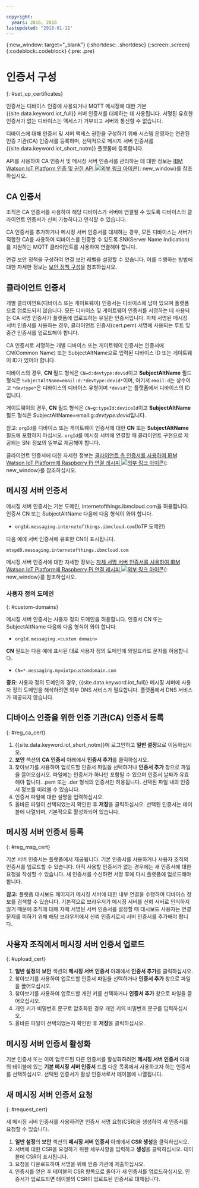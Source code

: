 ```yaml
---

copyright:
  years: 2016, 2018
lastupdated: "2018-01-11"
---
```


{:new_window: target="\_blank"}
{:shortdesc: .shortdesc}
{:screen:.screen}
{:codeblock:.codeblock}
{:pre: .pre}

# 인증서 구성
{: #set_up_certificates}

인증서는 디바이스 인증에 사용되거나 MQTT 메시징에 대한 기본 {{site.data.keyword.iot_full}} 서버 인증서를 대체하는 데 사용됩니다. 서명된 유효한 인증서가 없는 디바이스는 액세스가 거부되고 서버와 통신할 수 없습니다.

디바이스에 대해 인증서 및 서버 액세스 권한을 구성하기 위해 시스템 운영자는 연관된 인증 기관(CA) 인증서를 등록하며, 선택적으로 메시지 서버 인증서를 {{site.data.keyword.iot_short_notm}} 플랫폼에 등록합니다.

API를 사용하여 CA 인증서 및 메시징 서버 인증서를 관리하는 데 대한 정보는 [IBM Watson IoT Platform 인증 및 권한 API ![외부 링크 아이콘](../../../../icons/launch-glyph.svg "외부 링크 아이콘")](https://docs.internetofthings.ibmcloud.com/apis/swagger/v0002/security.html){: new_window}를 참조하십시오.

## CA 인증서
조직은 CA 인증서를 사용하여 해당 디바이스가 서버에 연결될 수 있도록 디바이스의 클라이언트 인증서가 신뢰 가능하다고 인식할 수 있습니다.

CA 인증서를 추가하거나 메시징 서버 인증서를 대체하는 경우, 모든 디바이스는 서버가 적합한 CA를 사용하여 디바이스를 인증할 수 있도록 SNI(Server Name Indication)를 지원하는 MQTT 클라이언트를 사용하여 연결해야 합니다.

연결 보안 정책을 구성하여 연결 보안 레벨을 설정할 수 있습니다. 이를 수행하는 방법에 대한 자세한 정보는 [보안 정책 구성](set_up_policies.html)을 참조하십시오.

## 클라이언트 인증서

개별 클라이언트(디바이스 또는 게이트웨이) 인증서는 디바이스에 남아 있으며 플랫폼으로 업로드되지 않습니다. 모든 디바이스 및 게이트웨이 인증서를 서명하는 데 사용되는 CA 서명 인증서가 플랫폼에 업로드하는 유일한 인증서입니다. 자체 서명된 메시징 서버 인증서를 사용하는 경우, 클라이언트 인증서(cert.pem) 서명에 사용되는 루트 및 중간 인증서를 업로드해야 합니다.

CA 인증서로 서명하는 개별 디바이스 또는 게이트웨이 인증서는 인증서에 CN(Common Name) 또는 SubjectAltName으로 입력된 디바이스 ID 또는 게이트웨이 ID가 있어야 합니다.

디바이스의 경우, **CN** 필드 형식은 `CN=d:devtype:devid`이고 **SubjectAltName** 필드 형식은 `SubjectAltName=email:d:*devtype:devid*`이며, 여기서 `email:d`는 상수이고 `*devtype*`은 디바이스의 디바이스 유형이며 `*devid*`는 플랫폼에서 디바이스의 ID입니다.

게이트웨이의 경우, **CN** 필드 형식은 `CN=g:typeId:deviceId`이고 **SubjectAltName** 필드 형식은 SubjectAltName=email:g:*devtype:devid*입니다.

참고: `orgId`를 디바이스 또는 게이트웨이 인증서에 대한 **CN** 또는 **SubjectAltName** 필드에 포함하지 마십시오. `orgId`를 메시징 서버에 연결할 때 클라이언트 구현으로 제공되는 SNI 정보의 일부로 제공해야 합니다.

클라이언트 인증서에 대한 자세한 정보는 [클라이언트 측 인증서를 사용하여 IBM Watson IoT Platform에 Raspberry Pi 연결 레시피 ![외부 링크 아이콘](../../../../icons/launch-glyph.svg "외부 링크 아이콘")](https://developer.ibm.com/recipes/tutorials/connect-raspberry-pi-to-ibm-watson-iot-platform-using-client-side-certificates/){: new_window}를 참조하십시오.

## 메시징 서버 인증서

메시징 서버 인증서는 기본 도메인, internetofthings.ibmcloud.com을 허용합니다. 인증서 CN 또는 SubjectAltName 다음에 다음 형식이 와야 합니다.

- `orgId.messaging.internetofthings.ibmcloud.com`(IoTP 도메인)

다음 예에 서버 인증서에 유효한 CN이 표시됩니다.

`mtxpd0.messaging.internetofthings.ibmcloud.com`

메시징 서버 인증서에 대한 자세한 정보는 [자체 서명 서버 인증서를 사용하여 IBM Watson IoT Platform에 Raspberry Pi 연결 레시피 ![외부 링크 아이콘](../../../../icons/launch-glyph.svg "외부 링크 아이콘")](https://developer.ibm.com/recipes/tutorials/connect-raspberry-pi-to-ibm-watson-iot-platform-using-selfsigned-server-certificate/){: new_window}를 참조하십시오.

### 사용자 정의 도메인
{: #custom-domains}

메시징 서버 인증서는 사용자 정의 도메인을 허용합니다. 인증서 CN 또는 SubjectAltName 다음에 다음 형식이 와야 합니다.

- `orgId.messaging.<custom domain>`

**CN** 필드는 다음 예에 표시된 대로 사용자 정의 도메인에 와일드카드 문자를 허용합니다.

- `CN=*.messaging.mywiotpcustomdomain.com`

**중요**: 사용자 정의 도메인의 경우, {{site.data.keyword.iot_full}} 메시징 서버에 사용자 정의 도메인을 해석하려면 외부 DNS 서비스가 필요합니다. 플랫폼에서 DNS 서비스가 제공되지 않습니다.

## 디바이스 인증을 위한 인증 기관(CA) 인증서 등록
{: #reg_ca_cert}

1. {{site.data.keyword.iot_short_notm}}에 로그인하고 **일반 설정**으로 이동하십시오.
2. **보안** 섹션의 **CA 인증서** 아래에서 **인증서 추가**를 클릭하십시오.
3. 찾아보기를 사용하여 업로드할 인증서 파일을 선택하거나 **인증서 추가** 창으로 파일을 끌어오십시오. 파일에는 인증서가 하나만 포함될 수 있으며 인증서 날짜가 유효해야 합니다. .pem 또는 .der 형식의 인증서만 허용됩니다. 선택된 파일 내의 인증서 정보를 미리볼 수 있습니다.
4. 인증서 파일에 대한 설명을 입력하십시오.
5. 올바른 파일이 선택되었는지 확인한 후 **저장**을 클릭하십시오. 선택된 인증서는 테이블에 나열되며, 기본적으로 활성화되어 있습니다.

## 메시징 서버 인증서 등록
{: #reg_msg_cert}

기본 서버 인증서는 플랫폼에서 제공됩니다. 기본 인증서를 사용하거나 사용자 조직의 인증서를 업로드할 수 있습니다. 아직 사용할 인증서가 없는 경우에는 새 인증서에 대한 요청을 작성할 수 있습니다. 새 인증서를 수신하면 서명 후에 다시 플랫폼에 업로드해야 합니다.

**참고:** 플랫폼 대시보드 페이지가 메시징 서버에 대한 내부 연결을 수행하여 디바이스 정보를 검색할 수 있습니다. 기본적으로 브라우저가 메시징 서버를 신뢰 서버로 인식하지 않기 때문에 조직에 대해 자체 서명된 서버 인증서를 설정할 때 대시보드 사용자는 연결 문제를 피하기 위해 해당 브라우저에서 신뢰 인증서로서 서버 인증서를 추가해야 합니다.

## 사용자 조직에서 메시징 서버 인증서 업로드
{: #upload_cert}
1. **일반 설정**의 **보안** 섹션의 **메시징 서버 인증서** 아래에서 **인증서 추가**를 클릭하십시오.
2. 찾아보기를 사용하여 업로드할 인증서 파일을 선택하거나 **인증서 추가** 창으로 파일을 끌어오십시오.
3. 찾아보기를 사용하여 업로드할 개인 키를 선택하거나 **인증서 추가** 창으로 파일을 끌어오십시오.
4. 개인 키가 비밀번호 문구로 암호화된 경우 개인 키의 비밀번호 문구를 입력하십시오.
5. 올바른 파일이 선택되었는지 확인한 후 **저장**을 클릭하십시오.

## 메시징 서버 인증서 활성화

기본 인증서 또는 이미 업로드된 다른 인증서를 활성화하려면 **메시징 서버 인증서** 아래의 테이블에 있는 **기본 메시징 서버 인증서** 드롭 다운 목록에서 사용하고자 하는 인증서를 선택하십시오. 선택된 인증서가 활성 인증서로서 테이블에 나열됩니다.

## 새 메시징 서버 인증서 요청
{: #request_cert}

새 메시징 서버 인증서를 사용하려면 인증서 서명 요청(CSR)을 생성하여 새 인증서를 요청할 수 있습니다.

1. **일반 설정**의 **보안** 섹션의 **메시징 서버 인증서** 아래에서 **CSR 생성**을 클릭하십시오.
2. 서버에 대한 CSR을 요청하기 위한 세부사항을 입력하고 **생성**을 클릭하십시오. 테이블에 CSR이 표시됩니다.
3. 요청을 다운로드하여 서명을 위해 인증 기관에 제출하십시오.
4. 인증서를 얻은 후 테이블의 CSR 항목으로 돌아가 새 인증서를 업로드하십시오. 인증서가 업로드되면 테이블의 CSR이 업로드된 인증서로 대체됩니다.
